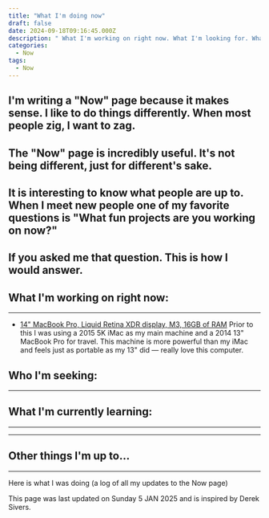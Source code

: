 ```yaml
---
title: "What I'm doing now"
draft: false
date: 2024-09-18T09:16:45.000Z
description: " What I'm working on right now. What I'm looking for. What I'm currently learning and other things I'm up to ..."
categories:
  - Now
tags:
  - Now
---
```



## I'm writing a "Now" page because it makes sense. I like to do things differently. When most people zig, I want to zag.

## The "Now" page is incredibly useful. It's not being different, just for different's sake.

## It is interesting to know what people are up to. When I meet new people one of my favorite questions is "What fun projects are you working on now?"

## If you asked me that question. This is how I would answer.


## What I'm working on right now:
---

- [14" MacBook Pro, Liquid Retina XDR display, M3, 16GB of RAM](https://www.apple.com/shop/buy-mac/macbook-pro "Macbook Pro")
    Prior to this I was using a 2015 5K iMac as my main machine and a 2014 13" MacBook Pro for travel. This machine is more powerful than my iMac and feels just as portable as my 13" did — really love this computer.

## Who I'm seeking:
---


## What I'm currently learning:
---


---
## Other things I'm up to...



---
Here is what I was doing (a log of all my updates to the Now page)

This page was last updated on Sunday 5 JAN 2025 and is inspired by Derek Sivers.



